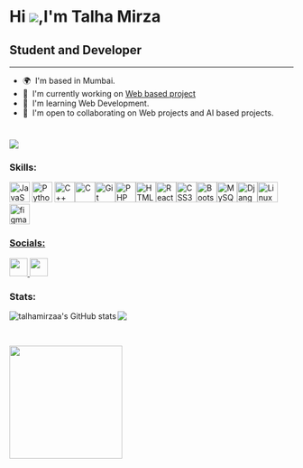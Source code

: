 Hi ![](https://user-images.githubusercontent.com/18350557/176309783-0785949b-9127-417c-8b55-ab5a4333674e.gif),I'm Talha Mirza
===================================================================================================================================

## Student and Developer
----------------------

* 🌍  I'm based in Mumbai.
* 🚀  I'm currently working on [Web based project](http://github.com/talhamirzaa/WebGIS)
* 🧠  I'm learning Web Development.
* 🤝  I'm open to collaborating on Web projects and AI based projects.

#
[![](https://visitcount.itsvg.in/api?id=talhamirzaa&icon=5&color=12)](https://visitcount.itsvg.in)


### Skills:

<p align="left">
<a href="https://developer.mozilla.org/en-US/docs/Web/JavaScript" target="_blank" rel="noreferrer"><img src="https://raw.githubusercontent.com/danielcranney/readme-generator/main/public/icons/skills/javascript-colored.svg" width="36" height="36" alt="JavaScript" /></a> <a href="https://www.python.org/" target="_blank" rel="noreferrer"><img src="https://raw.githubusercontent.com/danielcranney/readme-generator/main/public/icons/skills/python-colored.svg" width="36" height="36" alt="Python" /></a> <a href="https://docs.microsoft.com/en-us/cpp/?view=msvc-170" target="_blank" rel="noreferrer"><img src="https://raw.githubusercontent.com/danielcranney/readme-generator/main/public/icons/skills/cplusplus-colored.svg" width="36" height="36" alt="C++" /></a><a href="https://docs.microsoft.com/en-us/cpp/?view=msvc-170" target="_blank" rel="noreferrer"><img src="https://raw.githubusercontent.com/danielcranney/readme-generator/main/public/icons/skills/c-colored.svg" width="36" height="36" alt="C" /></a><a href="https://git-scm.com/" target="_blank" rel="noreferrer"><img src="https://raw.githubusercontent.com/danielcranney/readme-generator/main/public/icons/skills/git-colored.svg" width="36" height="36" alt="Git" /></a><a href="https://www.php.net/" target="_blank" rel="noreferrer"><img src="https://raw.githubusercontent.com/danielcranney/readme-generator/main/public/icons/skills/php-colored.svg" width="36" height="36" alt="PHP" /></a><a href="https://developer.mozilla.org/en-US/docs/Glossary/HTML5" target="_blank" rel="noreferrer"><img src="https://raw.githubusercontent.com/danielcranney/readme-generator/main/public/icons/skills/html5-colored.svg" width="36" height="36" alt="HTML5" /></a><a href="https://reactjs.org/" target="_blank" rel="noreferrer"><img src="https://raw.githubusercontent.com/danielcranney/readme-generator/main/public/icons/skills/react-colored.svg" width="36" height="36" alt="React" /></a><a href="https://www.w3.org/TR/CSS/#css" target="_blank" rel="noreferrer"><img src="https://raw.githubusercontent.com/danielcranney/readme-generator/main/public/icons/skills/css3-colored.svg" width="36" height="36" alt="CSS3" /></a><a href="https://getbootstrap.com/" target="_blank" rel="noreferrer"><img src="https://raw.githubusercontent.com/danielcranney/readme-generator/main/public/icons/skills/bootstrap-colored.svg" width="36" height="36" alt="Bootstrap" /></a><a href="https://www.mysql.com/" target="_blank" rel="noreferrer"><img src="https://raw.githubusercontent.com/danielcranney/readme-generator/main/public/icons/skills/mysql-colored.svg" width="36" height="36" alt="MySQL" /></a><a href="https://www.djangoproject.com/" target="_blank" rel="noreferrer"><img src="https://raw.githubusercontent.com/danielcranney/readme-generator/main/public/icons/skills/django-colored.svg" width="36" height="36" alt="Django" /></a><a href="https://www.linux.org" target="_blank" rel="noreferrer"><img src="https://raw.githubusercontent.com/danielcranney/readme-generator/main/public/icons/skills/linux-colored.svg" width="36" height="36" alt="Linux" /></a>
  <a href="https://www.figma.com/" target="_blank" rel="noreferrer"> <img src="https://www.vectorlogo.zone/logos/figma/figma-icon.svg" alt="figma" width="36" height="36"/> 
</p>



### Socials:

<p align="left"> <a href="https://www.github.com/talhamirzaa" target="_blank" rel="noreferrer"> <picture> <source media="(prefers-color-scheme: dark)" srcset="https://raw.githubusercontent.com/danielcranney/readme-generator/main/public/icons/socials/github-dark.svg" /> <source media="(prefers-color-scheme: light)" srcset="https://raw.githubusercontent.com/danielcranney/readme-generator/main/public/icons/socials/github.svg" /> <img src="https://raw.githubusercontent.com/danielcranney/readme-generator/main/public/icons/socials/github.svg" width="32" height="32" /> </picture> </a> <a href="https://www.linkedin.com/in/talha-mirza-034668264" target="_blank" rel="noreferrer"> <picture> <source media="(prefers-color-scheme: dark)" srcset="undefined" /> <source media="(prefers-color-scheme: light)" srcset="https://raw.githubusercontent.com/danielcranney/readme-generator/main/public/icons/socials/linkedin.svg" /> <img src="https://raw.githubusercontent.com/danielcranney/readme-generator/main/public/icons/socials/linkedin.svg" width="32" height="32" /> </picture> </a></p>

### Stats:

<a href="http://www.github.com/talhamirzaa">
<img align="left" src="https://github-readme-stats.vercel.app/api?username=talhamirzaa&show_icons=true&hide=issues,contribs&count_private=true&title_color=fff&text_color=000000&icon_color=fff&bg_color=30,614385,516395&hide_border=true&show=prs_merged,prs_merged_percentage&border_radius=30" alt="talhamirzaa's GitHub stats" />
</a>
<a href="http://www.github.com/talhamirzaa">
<img align="center" src="https://github-readme-streak-stats.herokuapp.com/?user=talhamirzaa&stroke=14b8a6&theme=one_dark_pro&ring=f97316&fire=f97316&currStreakNum=14b8a6&currStreakLabel=f97316&sideNums=14b8a6&sideLabels=14b8a6&dates=14b8a6&hide_border=true&border_radius=30&card_width=400&background=30,614385,516395" /></a>


<br/><p></p>

<a align="center" href="http://www.github.com/talhamirzaa">
<img height=200 align="left" src="https://github-readme-stats.vercel.app/api/top-langs/?username=talhamirzaa&theme=one_dark_pro&title_color=14b8a6&hide_border=false&include_all_commits=true&count_private=false&layout=compact&exclude_repo=YT-Transcript-Summarization,MAD_lab_Exp_01,MAD_Exp_02,MAD_Exp_03,MAD_Exp_04,MAD_Exp_05,MAD_Exp_06,MAD_Exp_07,MAD_mini_Project&border_radius=30" />
</a>

<!---<a href="http://www.github.com/talhamirzaa">
<img height=170 align="center" src="https://github-readme-streak-stats.herokuapp.com/?user=talhamirzaa&stroke=14b8a6&theme=one_dark_pro&ring=f97316&fire=f97316&currStreakNum=14b8a6&currStreakLabel=f97316&sideNums=14b8a6&sideLabels=14b8a6&dates=14b8a6&hide_border=true" /></a>-->


<!---![](https://github-readme-stats.vercel.app/api/top-langs/?username=talhamirzaa&theme=one_dark_pro&title_color=14b8a6&hide_border=false&include_all_commits=true&count_private=false&layout=compact&langs_count=8&exclude_repo=YT-Transcript-Summarization,MAD_lab_Exp_01,MAD_Exp_02,MAD_Exp_03,MAD_Exp_04,MAD_Exp_05,MAD_Exp_06,MAD_Exp_07,MAD_mini_Project)-->

